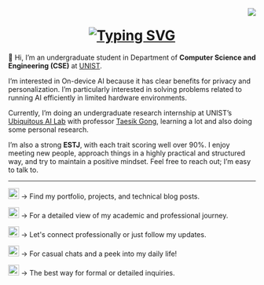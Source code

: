 <img align="right" src="https://visitor-badge.laobi.icu/badge?page_id=hoonably.hoonably">

<h1 align="center">
  <a href="https://git.io/typing-svg"><img src="https://readme-typing-svg.demolab.com?font=Fira+Code&size=30&duration=3500&pause=500&center=true&vCenter=true&width=435&lines=Hi%F0%9F%91%8B+I+am+Jeonghoon+Park;Nice+to+meet+you+%F0%9F%98%80" alt="Typing SVG" /></a>
</h1>



👋 Hi, I’m an undergraduate student in Department of **Computer Science and Engineering (CSE)** at [UNIST](https://www.unist.ac.kr/).  

I’m interested in On-device AI because it has clear benefits for privacy and personalization.
I’m particularly interested in solving problems related to running AI efficiently in limited hardware environments.  

Currently, I’m doing an undergraduate research internship at UNIST’s <a href="https://sites.google.com/view/uailab/home/">Ubiquitous AI Lab</a> with professor <a href="https://taesikgong.com/">Taesik Gong</a>, learning a lot and also doing some personal research.  

I’m also a strong **ESTJ**, with each trait scoring well over 90%. I enjoy meeting new people, approach things in a highly practical and structured way, and try to maintain a positive mindset. Feel free to reach out; I’m easy to talk to.  


---


<!-- <a href="https://github.com/hoonably"><img src="https://img.shields.io/badge/-Github-181717?style=flat&logo=GitHub&logoColor=white&" style="height: 25px; display: inline-block;"></a> -->
<a href="https://jeonghoonpark.com/"><img src="https://img.shields.io/badge/Website-143055?style=flat&logo=apachespark&logoColor=white&" style="height: 22px; display: inline-block;"></a>
→ Find my portfolio, projects, and technical blog posts.

<a href="https://drive.google.com/file/d/1I9_mLarky-ie7kCpFxayDdNngEZmmGyG/view?usp=sharing"><img src="https://img.shields.io/badge/CV-111111?style=flat&logo=readdotcv&logoColor=white&" style="height: 22px; display: inline-block;"></a>
→ For a detailed view of my academic and professional journey.

<a href="https://www.linkedin.com/in/hoonably"><img src="https://img.shields.io/badge/LinkedIn-0A66C2?style=flat&logo=lerna&logoColor=white&" style="height: 22px; display: inline-block;"></a>
→ Let's connect professionally or just follow my updates.

<a href="https://www.instagram.com/hoonably"><img src="https://img.shields.io/badge/Instagram-E4405F?style=flat&logo=instagram&logoColor=white&" style="height: 22px; display: inline-block;"></a>
→ For casual chats and a peek into my daily life!

<a href="mailto:hoonably@unist.ac.kr"><img src="https://img.shields.io/badge/Email-D14836?style=flat&logo=gmail&logoColor=white" style="height: 22px; display: inline-block;"></a>
→ The best way for formal or detailed inquiries.

<!--

<br>

## EXPERIENCE

<img src="/images/UAI_logo2.png" width="150" alt="UAI Logo"/>

**[UAI Lab](https://sites.google.com/view/uailab/home?authuser=0)** – <i>Ulsan, Republic of Korea</i>  
Undergraduate Research Intern, Republic of Korea  
Supervisor: Prof. Taesik Gong  
2025.01 – Present  
- Research on On-Device AI, Human-Centered AI, Adaptive & Personalized AI
- Presented and discussed recent papers on cutting-edge AI research
- Authored and submitted a paper to a top-tier CS conference


<br>

<img src="/images/Topmath.png" width="150" alt="Topmath Logo"/>

**Topmath** – <i>Incheon, Republic of Korea</i>  
Math Instructor  
2021.07 – 2024.07
- Served as a full-time instructor for multiple classes of students aged 14-19
- Taught 30+ students over 3 years with personalized, level-based instruction
- Planned lessons and monitored progress to support measurable academic growth

<br><br>

## EDUCATION

<img src="/images/UNIST_logo.png" width="150" alt="UNIST Logo"/>

**[UNIST](https://www.unist.ac.kr/)** – <i>Ulsan, Republic of Korea</i>  
B.S. in Computer Science and Engineering (CSE)  
2020.03 – Present  
- Academic Excellence Award - GPA 4.0+/4.3 (Fall 2024, Spring 2025)
- Clubs: EarthCops (Soccer), Unplugged (Band)

<br><br>

## PUBLICATIONS
“Topic : Efficient AI Agent”  
Mingyu Kim, Jeonghoon Park, Hojun Lee, Taesik Gong  
Under review at a top-tier conference  

<br><br>

## PROJECTS

**Pintos Project** <i style="float: right; color: #828282;">2025.03 – 2025.06</i>  
Implemented core OS components based on Stanford’s Pintos project: thread scheduling, system
calls, user programs, virtual memory, and extensible file system with indexed allocation  
Completed as a two-person team project for an operating systems course  
<a href="https://web.stanford.edu/class/cs140/projects/pintos/pintos.html">Manual</a> / <a href="https://github.com/hoonably/pintos">Github Repo</a>

<br>

**Traveling Salesman Problem (TSP) Solver** <i style="float: right; color: #828282;">2025.05 – 2025.06</i>  
Designed and implemented classical TSP algorithms (Held-Karp, MST, Greedy) and a novel
MCMF-based heuristic  
Evaluated solution quality and runtime on diverse datasets  
<a href="https://hoonably.github.io/traveling-salesman">PDF</a> / <a href="https://github.com/hoonably/traveling-salesman">Github Repo</a>

<br>

**Sorting Algorithm Analysis** <i style="float: right; color: #828282;">2025.04 – 2025.04</i>  
Implemented and benchmarked 12 sorting algorithms under various input conditions  
Analyzed performance, stability, and memory usage  
<a href="https://hoonably.github.io/sorting-project/">PDF</a> / <a href="https://github.com/hoonably/Sorting-Project">Github Repo</a>

<br>

**TinyLLM - UAI Lab**  <i style="float: right; color: #828282;">2025.01 – 2025.02</i>  
Explored LLM architectures optimized for resource-constrained environments  
Analyzed accuracy and inference time on evaluation sets  
<a href="https://foil-plant-837.notion.site/tinyllm">Notion</a> / <a href="https://github.com/hoonably/TinyLLM">Github Repo</a>  

<br><br>

## TEACHING
**Teaching Assistant (TA)**  
- Project-Based Learning (PBL), Gyeongnam AI Novatus Academia (6th), 2025.06 - 2025.09
- AI Theory Education, Ulsan AI Novatus Academia (8th), 2025.07
- Theory Education, LG Electronics Living DX Course, 2025.07
- AI Theory Education, Gyeongnam AI Novatus Academia (6th), 2025.05
- Project-Based Learning (PBL), LG Electronics Living DX Course, 2025.02 - 2025.03
- AI Theory Education, LG Electronics Living DX Course, 2025.01

<br><br>

## PROBLEM SOLVING
**Baekjoon Online Judge**  
Best Ranking: #576 (Top 0.38%)  
Longest Streak: 366 Days (2023.12 - 2024.12)  
Total Solved: 1000+ Problems  
Primary Language: C++  
<a href="https://solved.ac/hoonably" target="_blank">solved.ac profile</a> /
<a href="https://github.com/hoonably/PS" target="_blank">PS codes repo</a> /
<a href="https://github.com/hoonably/algorithm" target="_blank">Algorithm repo</a>

<a href="https://solved.ac/hoonably" style="margin-right: 10px;" target="_blank">
  <img src="http://mazassumnida.wtf/api/v2/generate_badge?boj=hoonably" alt="Solved.ac 프로필" style="display: inline-block;">
</a>
<a href="https://solved.ac/hoonably" target="_blank">
  <img src="http://mazandi.herokuapp.com/api?handle=hoonably&theme=dark" alt="mazandi profile" style="display: inline-block;">
</a> 

<br>

**Contest**  
<a href="https://icpckorea.org/2024-seoul/preliminary">ICPC 2024 Seoul Preliminary Contest</a> - 201st  
<a href="https://github.com/user-attachments/assets/97edb7e4-69f2-4c7d-bcd8-40ac526ae9a1">UDPC 2025 Senior Division</a> - 11th  

<br><br> -->

